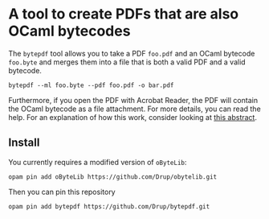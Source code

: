 # A tool to create PDFs that are also OCaml bytecodes 

The `bytepdf` tool allows you to take a PDF `foo.pdf` and an OCaml bytecode `foo.byte` and merges them into a file that is both a valid PDF and a valid bytecode.

```
bytepdf --ml foo.byte --pdf foo.pdf -o bar.pdf
```

Furthermore, if you open the PDF with Acrobat Reader, the PDF will contain the OCaml bytecode as a file attachment. For more details, you can read the help. For an explanation of how this work, consider looking at [this abstract](abstract.pdf).

## Install

You currently requires a modified version of `oByteLib`:

```
opam pin add oByteLib https://github.com/Drup/obytelib.git
```

Then you can pin this repository

```
opam pin add bytepdf https://github.com/Drup/bytepdf.git
```

